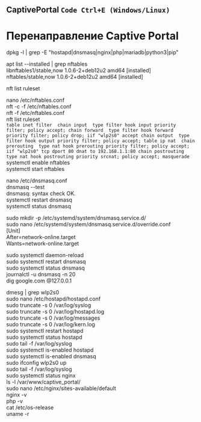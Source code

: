 ## CaptivePortal `Code Ctrl+E (Windows/Linux)`
# Перенаправление Captive Portal
dpkg -l | grep -E "hostapd|dnsmasq|nginx|php|mariadb|python3|pip"

apt list --installed | grep nftables   
libnftables1/stable,now 1.0.6-2+deb12u2 amd64 [installed]   
nftables/stable,now 1.0.6-2+deb12u2 amd64 [installed]   

nft list ruleset

nano /etc/nftables.conf  
nft -c -f /etc/nftables.conf  
nft -f /etc/nftables.conf  
nft list ruleset  
`table inet filter 
        chain input 
                type filter hook input priority filter; policy accept;
        chain forward 
                type filter hook forward priority filter; policy drop;
                iif "wlp2s0" accept
        chain output 
                type filter hook output priority filter; policy accept;
table ip nat 
        chain prerouting 
                type nat hook prerouting priority filter; policy accept;
                iif "wlp2s0" tcp dport 80 dnat to 192.168.1.1:80
        chain postrouting 
                type nat hook postrouting priority srcnat; policy accept;
                masquerade
`
systemctl enable nftables        
systemctl start nftables        

nano /etc/dnsmasq.conf        
dnsmasq --test        
dnsmasq: syntax check OK.        
systemctl restart dnsmasq        
systemctl status dnsmasq        

sudo mkdir -p /etc/systemd/system/dnsmasq.service.d/        
sudo nano /etc/systemd/system/dnsmasq.service.d/override.conf        
[Unit]        
After=network-online.target        
Wants=network-online.target        

sudo systemctl daemon-reload        
sudo systemctl restart dnsmasq        
sudo systemctl status dnsmasq        
journalctl -u dnsmasq -n 20        
dig google.com @127.0.0.1        

dmesg | grep wlp2s0        
sudo nano /etc/hostapd/hostapd.conf        
sudo truncate -s 0 /var/log/syslog        
sudo truncate -s 0 /var/log/hostapd.log        
sudo truncate -s 0 /var/log/messages        
sudo truncate -s 0 /var/log/kern.log        
sudo systemctl restart hostapd        
sudo systemctl status hostapd        
sudo tail -f /var/log/syslog        
sudo systemctl is-enabled hostapd        
sudo systemctl is-enabled dnsmasq        
sudo ifconfig wlp2s0 up        
sudo tail -f /var/log/syslog        
sudo systemctl status nginx        
ls -l /var/www/captive_portal/        
sudo nano /etc/nginx/sites-available/default        
nginx -v        
php -v        
cat /etc/os-release        
uname -r        
